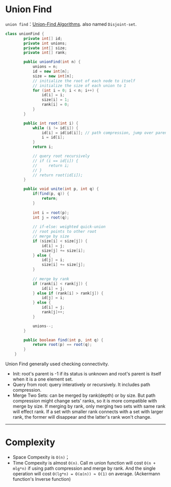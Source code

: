 # Union Find

`union find`：[Union-Find Algorithms](https://www.cs.princeton.edu/~rs/AlgsDS07/01UnionFind.pdf). also named `Disjoint-set`.


```java
class unionFind {
        private int[] id;
        private int unions;
    	private int[] size;
    	private int[] rank;

        public unionFind(int n) {
            unions = n;
            id = new int[n];
            size = new int[n];
            // initialize the root of each node to itself
            // initialize the size of each union to 1
            for (int i = 0; i < n; i++) {
                id[i] = i;
                size[i] = 1;
                rank[i] = 0;
            }
        }

        public int root(int i) {
            while (i != id[i]) {
                id[i] = id[id[i]]; // path compression, jump over parent to grandparents
                i = id[i];
            }
            return i;

            // query root recursively
            // if (i == id[i]) {
            //     return i;
            // }
            // return root(id[i]);
        }

        public void unite(int p, int q) {
            if(find(p, q)) {
                return;
            }
            
            int i = root(p);
            int j = root(q);
            
            // if-else: weighted quick-union
            // root points to other root
            // merge by size
            if (size[i] < size[j]) {
                id[i] = j;
                size[j] += size[i];
            } else {
                id[j] = i;
                size[i] += size[j];
            }
            
            // merge by rank
            if (rank[i] < rank[j]) {
                id[i] = j;
            } else if (rank[i] > rank[j]) {
                id[j] = i;
            } else {
                id[i] = j;
                rank[j]++;
            }

            unions--;
        }

        public boolean find(int p, int q) {
            return root(p) == root(q);
        }
    }
```

Union Find generally used checking connectivity.

- Init: root's parent is -1 if its status is unknown and root's parent is itself when it is a one element set.
- Query from root: query interatively or recursively. It includes path compression.
- Merge Two Sets: can be merged by rank(depth) or by size. But path compression might change sets' ranks, so it is more compatible with merge by size. If merging by rank, only merging two sets with same rank will effect rank. If a set with smaller rank connects with a set with larger rank, the former will disappear and the latter's rank won't change.

---

# Complexity

- Space Compexity is `O(n)`；
- Time Compexity is almost `O(n)`. Call m union function will cost `O(n + mlg*n)` if using path compression and merge by rank. And the single operation will cost `O(lg*n) = O(α(n)) ≈ O(1)` on average. (Ackermann function's Inverse function)
